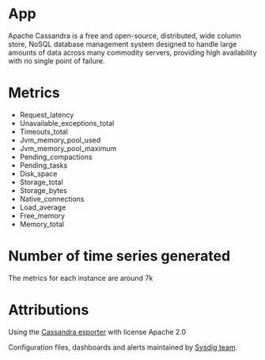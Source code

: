 # App
  Apache Cassandra is a free and open-source, distributed, wide column store, NoSQL database management system designed to handle large amounts of data across many commodity servers, providing high availability with no single point of failure. 

# Metrics
* Request_latency
* Unavailable_exceptions_total
* Timeouts_total
* Jvm_memory_pool_used
* Jvm_memory_pool_maximum
* Pending_compactions
* Pending_tasks
* Disk_space
* Storage_total
* Storage_bytes
* Native_connections
* Load_average
* Free_memory
* Memory_total

# Number of time series generated
The metrics for each instance are around 7k

# Attributions
Using the [Cassandra exporter](https://github.com/instaclustr/cassandra-exporter) with license Apache 2.0

Configuration files, dashboards and alerts maintained by [Sysdig team](https://sysdig.com/).